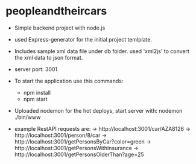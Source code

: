 # peopleandtheircars

* Simple backend project with node.js
* used Express-generator for the initial project temlplate.
* Includes sample xml data file under db folder. used 'xml2js' to convert the xml data to json format.

* server port: 3001
* To start the application use this commands:
    - npm install
    - npm start
* Uploaded nodemon for the hot deploys, start server with: nodemon ./bin/www    

* example RestAPI requests are:
    -> http://localhost:3001/car/AZA8126
    -> http://localhost:3001/person/8/car
    -> http://localhost:3001/getPersonsByCar?color=green
    -> http://localhost:3001/getPersonsWithInsurance
    -> http://localhost:3001/getPersonsOlderThan?age=25
    
